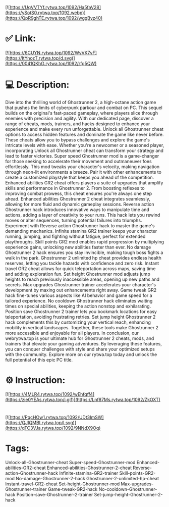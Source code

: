 [![https://UqVVTYf.rytwa.top/1092/Ha5faV28](https://ySotS0.rytwa.top/1092.webp)](https://QpR9ghTE.rytwa.top/1092/wgqByz40)
# ✅ Link:
[![https://6CUYN.rytwa.top/1092/WvVK7vF](https://ItYnozT.rytwa.top/d.svg)](https://0041QKhG.rytwa.top/1092/rfg5QW)
# 💻 Description:
Dive into the thrilling world of Ghostrunner 2, a high-octane action game that pushes the limits of cyberpunk parkour and combat on PC. This sequel builds on the original's fast-paced gameplay, where players slice through enemies with precision and agility. With our dedicated page, discover a range of cheats, mods, trainers, and hacks designed to enhance your experience and make every run unforgettable.
Unlock all Ghostrunner cheat options to access hidden features and dominate the game like never before. These cheats allow you to bypass challenges and explore the game's intricate levels with ease. Whether you're a newcomer or a seasoned player, incorporating Unlock all Ghostrunner cheat can transform your strategy and lead to faster victories.
Super speed Ghostrunner mod is a game-changer for those seeking to accelerate their movement and outmaneuver foes effortlessly. This mod tweaks your character's velocity, making navigation through neon-lit environments a breeze. Pair it with other enhancements to create a customized playstyle that keeps you ahead of the competition.
Enhanced abilities GR2 cheat offers players a suite of upgrades that amplify skills and performance in Ghostrunner 2. From boosting reflexes to improving combat prowess, this cheat ensures you're always one step ahead. Enhanced abilities Ghostrunner 2 cheat integrates seamlessly, allowing for more fluid and dynamic gameplay sessions.
Reverse action Ghostrunner hack introduces innovative ways to manipulate time and actions, adding a layer of creativity to your runs. This hack lets you rewind moves or alter sequences, turning potential failures into triumphs. Experiment with Reverse action Ghostrunner hack to master the game's demanding mechanics.
Infinite stamina GR2 trainer keeps your character running, jumping, and fighting without fatigue, perfect for extended playthroughs. Skill points GR2 mod enables rapid progression by multiplying experience gains, unlocking new abilities faster than ever. No damage Ghostrunner 2 hack ensures you stay invincible, making tough boss fights a walk in the park.
Ghostrunner 2 unlimited hp cheat provides endless health reserves, letting you tackle hazards with confidence and zero risk. Instant travel GR2 cheat allows for quick teleportation across maps, saving time and adding exploration fun. Set height Ghostrunner mod adjusts jump heights to reach previously inaccessible areas, opening up new paths and secrets.
Max upgrades Ghostrunner trainer accelerates your character's development by maxing out enhancements right away. Game tweak GR2 hack fine-tunes various aspects like AI behavior and game speed for a tailored experience. No cooldown Ghostrunner hack eliminates waiting times on special abilities, keeping the action nonstop and exhilarating.
Position save Ghostrunner 2 trainer lets you bookmark locations for easy teleportation, avoiding frustrating retries. Set jump height Ghostrunner 2 hack complements this by customizing your vertical reach, enhancing mobility in vertical landscapes. Together, these tools make Ghostrunner 2 more accessible and enjoyable for all players.
In conclusion, our webrytwa.top is your ultimate hub for Ghostrunner 2 cheats, mods, and trainers that elevate your gaming adventures. By leveraging these features, you can conquer challenges with style and share your optimized setups with the community. Explore more on our rytwa.top today and unlock the full potential of this epic PC title.

# ⚙️ Instruction:
[![https://4MLR4.rytwa.top/1092/wEhfqff4](https://zie0YEAs.rytwa.top/i.gif)](https://Lnf87Ms.rytwa.top/1092/ZkOXT)
#
[![https://PqcHOw1.rytwa.top/1092/UDt3ImSW](https://QJIQMBI.rytwa.top/l.svg)](https://qTC3VJa.rytwa.top/1092/9NNdX9Oq)
# Tags:
Unlock-all-Ghostrunner-cheat Super-speed-Ghostrunner-mod Enhanced-abilities-GR2-cheat Enhanced-abilities-Ghostrunner-2-cheat Reverse-action-Ghostrunner-hack Infinite-stamina-GR2-trainer Skill-points-GR2-mod No-damage-Ghostrunner-2-hack Ghostrunner-2-unlimited-hp-cheat Instant-travel-GR2-cheat Set-height-Ghostrunner-mod Max-upgrades-Ghostrunner-trainer Game-tweak-GR2-hack No-cooldown-Ghostrunner-hack Position-save-Ghostrunner-2-trainer Set-jump-height-Ghostrunner-2-hack





